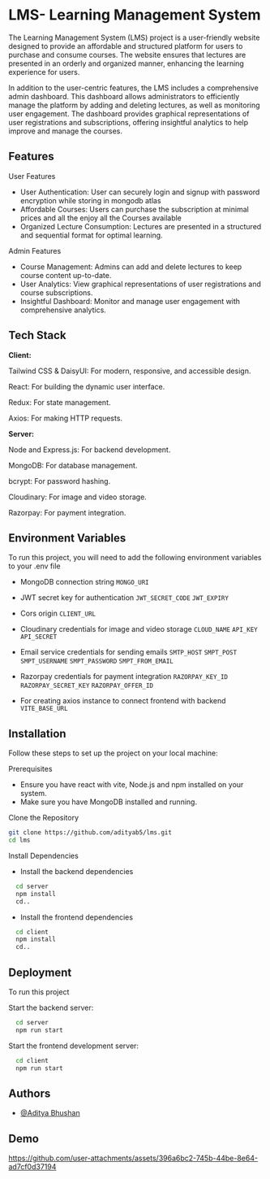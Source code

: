 
# LMS- Learning Management System 


The Learning Management System (LMS) project is a user-friendly website designed to provide an affordable and structured platform for users to purchase and consume courses. The website ensures that lectures are presented in an orderly and organized manner, enhancing the learning experience for users.

In addition to the user-centric features, the LMS includes a comprehensive admin dashboard. This dashboard allows administrators to efficiently manage the platform by adding and deleting lectures, as well as monitoring user engagement. The dashboard provides graphical representations of user registrations and subscriptions, offering insightful analytics to help improve and manage the courses.




## Features
User Features
- User Authentication: User can securely login and signup with password encryption while storing in mongodb atlas
- Affordable Courses: Users can purchase the subscription at minimal prices and all the enjoy all the Courses available
- Organized Lecture Consumption: Lectures are presented in a structured and sequential format for optimal learning.

Admin Features

- Course Management: Admins can add and delete lectures to keep course content up-to-date.
- User Analytics: View graphical representations of user registrations and course subscriptions.
- Insightful Dashboard: Monitor and manage user engagement with comprehensive analytics.



## Tech Stack

**Client:** 

Tailwind CSS & DaisyUI: For modern, responsive, and accessible design.

React: For building the dynamic user interface.

Redux: For state management.

Axios: For making HTTP requests.

**Server:** 

Node and Express.js: For backend development.

MongoDB: For database management.

bcrypt: For password hashing.

Cloudinary: For image and video storage.

Razorpay: For payment integration.


## Environment Variables

To run this project, you will need to add the following environment variables to your .env file

- MongoDB connection string
`MONGO_URI`

- JWT secret key for authentication
`JWT_SECRET_CODE`
`JWT_EXPIRY`

- Cors origin
`CLIENT_URL`

- Cloudinary credentials for image and video storage
`CLOUD_NAME`
`API_KEY`
`API_SECRET`

- Email service credentials for sending emails
`SMTP_HOST`
`SMPT_POST`
`SMPT_USERNAME`
`SMPT_PASSWORD`
`SMPT_FROM_EMAIL`

- Razorpay credentials for payment integration
`RAZORPAY_KEY_ID`
`RAZORPAY_SECRET_KEY`
`RAZORPAY_OFFER_ID`

- For creating axios instance to connect frontend with backend
`VITE_BASE_URL`


## Installation


Follow these steps to set up the project on your local machine:

Prerequisites
- Ensure you have react with vite, Node.js and npm installed on your system.
- Make sure you have MongoDB installed and running.

Clone the Repository

```bash
git clone https://github.com/adityab5/lms.git
cd lms
```

Install Dependencies

- Install the backend dependencies

```bash
  cd server
  npm install 
  cd..
```
- Install the frontend dependencies
    
```bash
  cd client
  npm install 
  cd..
```
## Deployment

To run this project

Start the backend server:

```bash
  cd server
  npm run start
```

Start the frontend development server:

```bash
  cd client
  npm run start
```


## Authors

- [@Aditya Bhushan](https://www.github.com/adityab5)


## Demo
https://github.com/user-attachments/assets/396a6bc2-745b-44be-8e64-ad7cf0d37194



